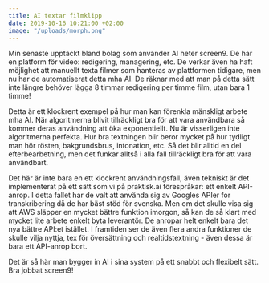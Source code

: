 ```yaml
---
title: AI textar filmklipp
date: 2019-10-16 10:21:00 +02:00
image: "/uploads/morph.png"
---
```


Min senaste upptäckt bland bolag som använder AI heter screen9. De har en platform för video: redigering, managering, etc. De verkar även ha haft möjlighet att manuellt texta filmer som hanteras av plattformen tidigare, men nu har de automatiserat detta mha AI. De räknar med att man på detta sätt inte längre behöver lägga 8 timmar redigering per timme film, utan bara 1 timme! 

Detta är ett klockrent exempel på hur man kan förenkla mänskligt arbete mha AI. När algoritmerna blivit tillräckligt bra för att vara användbara så kommer deras användning att öka exponentiellt. Nu är visserligen inte algoritmerna perfekta. Hur bra textningen blir beror mycket på hur tydligt man hör rösten, bakgrundsbrus, intonation, etc. Så det blir alltid en del efterbearbetning, men det funkar alltså i alla fall tillräckligt bra för att vara användbart.

Det här är inte bara en ett klockrent användningsfall, även tekniskt är det implementerat på ett sätt som vi på praktisk.ai förespråkar: ett enkelt API-anrop. I detta fallet har de valt att använda sig av Googles APIer for transkribering då de har bäst stöd för svenska. Men om det skulle visa sig att AWS släpper en mycket bättre funktion imorgon, så kan de så klart med mycket lite arbete enkelt byta leverantör. De anropar helt enkelt bara det nya bättre API:et istället. 
I framtiden ser de även flera andra funktioner de skulle vilja nyttja, tex för översättning och realtidstextning - även dessa är bara ett API-anrop bort. 

Det är så här man bygger in AI i sina system på ett snabbt och flexibelt sätt. Bra jobbat screen9!

